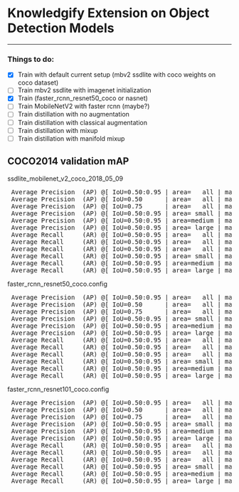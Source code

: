 # Knowledgify Extension on Object Detection Models
---

### Things to do:

- [x] Train with default current setup (mbv2 ssdlite with coco weights on coco dataset)
- [ ] Train mbv2 ssdlite with imagenet initialization
- [x] Train (faster_rcnn_resnet50_coco or nasnet)
- [ ] Train MobileNetV2 with faster rcnn (maybe?)
- [ ] Train distillation with no augmentation
- [ ] Train distillation with classical augmentation
- [ ] Train distillation with mixup
- [ ] Train distillation with manifold mixup

## COCO2014 validation mAP

ssdlite_mobilenet_v2_coco_2018_05_09
<pre>
 Average Precision  (AP) @[ IoU=0.50:0.95 | area=   all | maxDets=100 ] = 0.283  
 Average Precision  (AP) @[ IoU=0.50      | area=   all | maxDets=100 ] = 0.439  
 Average Precision  (AP) @[ IoU=0.75      | area=   all | maxDets=100 ] = 0.305  
 Average Precision  (AP) @[ IoU=0.50:0.95 | area= small | maxDets=100 ] = 0.014
 Average Precision  (AP) @[ IoU=0.50:0.95 | area=medium | maxDets=100 ] = 0.141  
 Average Precision  (AP) @[ IoU=0.50:0.95 | area= large | maxDets=100 ] = 0.543  
 Average Recall     (AR) @[ IoU=0.50:0.95 | area=   all | maxDets=  1 ] = 0.249  
 Average Recall     (AR) @[ IoU=0.50:0.95 | area=   all | maxDets= 10 ] = 0.358  
 Average Recall     (AR) @[ IoU=0.50:0.95 | area=   all | maxDets=100 ] = 0.376  
 Average Recall     (AR) @[ IoU=0.50:0.95 | area= small | maxDets=100 ] = 0.036  
 Average Recall     (AR) @[ IoU=0.50:0.95 | area=medium | maxDets=100 ] = 0.262  
 Average Recall     (AR) @[ IoU=0.50:0.95 | area= large | maxDets=100 ] = 0.663  
</pre>


faster_rcnn_resnet50_coco.config
<pre>
 Average Precision  (AP) @[ IoU=0.50:0.95 | area=   all | maxDets=100 ] = 0.355
 Average Precision  (AP) @[ IoU=0.50      | area=   all | maxDets=100 ] = 0.566
 Average Precision  (AP) @[ IoU=0.75      | area=   all | maxDets=100 ] = 0.386
 Average Precision  (AP) @[ IoU=0.50:0.95 | area= small | maxDets=100 ] = 0.122
 Average Precision  (AP) @[ IoU=0.50:0.95 | area=medium | maxDets=100 ] = 0.349
 Average Precision  (AP) @[ IoU=0.50:0.95 | area= large | maxDets=100 ] = 0.526
 Average Recall     (AR) @[ IoU=0.50:0.95 | area=   all | maxDets=  1 ] = 0.301
 Average Recall     (AR) @[ IoU=0.50:0.95 | area=   all | maxDets= 10 ] = 0.478
 Average Recall     (AR) @[ IoU=0.50:0.95 | area=   all | maxDets=100 ] = 0.508
 Average Recall     (AR) @[ IoU=0.50:0.95 | area= small | maxDets=100 ] = 0.224
 Average Recall     (AR) @[ IoU=0.50:0.95 | area=medium | maxDets=100 ] = 0.520
 Average Recall     (AR) @[ IoU=0.50:0.95 | area= large | maxDets=100 ] = 0.684
</pre>


faster_rcnn_resnet101_coco.config
<pre>
 Average Precision  (AP) @[ IoU=0.50:0.95 | area=   all | maxDets=100 ] = 0.410
 Average Precision  (AP) @[ IoU=0.50      | area=   all | maxDets=100 ] = 0.620
 Average Precision  (AP) @[ IoU=0.75      | area=   all | maxDets=100 ] = 0.455
 Average Precision  (AP) @[ IoU=0.50:0.95 | area= small | maxDets=100 ] = 0.138
 Average Precision  (AP) @[ IoU=0.50:0.95 | area=medium | maxDets=100 ] = 0.407
 Average Precision  (AP) @[ IoU=0.50:0.95 | area= large | maxDets=100 ] = 0.605
 Average Recall     (AR) @[ IoU=0.50:0.95 | area=   all | maxDets=  1 ] = 0.330
 Average Recall     (AR) @[ IoU=0.50:0.95 | area=   all | maxDets= 10 ] = 0.518
 Average Recall     (AR) @[ IoU=0.50:0.95 | area=   all | maxDets=100 ] = 0.547
 Average Recall     (AR) @[ IoU=0.50:0.95 | area= small | maxDets=100 ] = 0.251
 Average Recall     (AR) @[ IoU=0.50:0.95 | area=medium | maxDets=100 ] = 0.554
 Average Recall     (AR) @[ IoU=0.50:0.95 | area= large | maxDets=100 ] = 0.727
</pre>